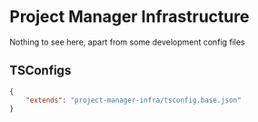 # Project Manager Infrastructure

Nothing to see here, apart from some development config files

## TSConfigs

```json
{
	"extends": "project-manager-infra/tsconfig.base.json"
}
```
